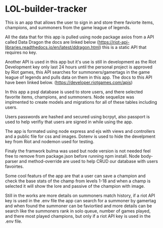 # LOL-builder-tracker

This is an app that allows the user to sign in and store there faviorte items, champions, and summoners from the game league of legends.

All the data that for this app is pulled using node package axios from a API called Data Dragon the docs are linked below (https://riot-api-libraries.readthedocs.io/en/latest/ddragon.html) this is a static API that requires no key.

Another API is used in this app but it's use is still in development as the Riot Development key only last 24 hours until the personal project is approved by Riot games, this API searches for summoners/gamertags in the game league of legends and pulls data on them in this app. The docs to this API have been linked below. (https://developer.riotgames.com/apis)

In this app a psql database is used to store users, and there selected favorite items, champions, and summoners. Node sequelize was implmented to create models and migrations for all of these tables including users. 

Users passwords are hashed and secured using bcrpyt, also passport is used to help verifiy that users are signed in while using the app. 

The app is formated using node express and ejs with views and controllers and a public file for css and images. Dotenv is used to hide the develpment key from Riot  and nodemon used for testing. 

Finaly the framwork bulma was used but node version is not needed feel free to remove from package.json before running npm install. Node body-parser and method-override are used to help CRUD our database with users favoirtes. 

Some cool featurs of the app are that a user can save a champion and check the base stats of the champ from levels 1-18 and when a champ is selected it will show the lore and passive of the champion with image. 

Still in the works are more details on summoners match history, if a riot API key is used in the .env file the app can search for a summoner by gamertag and when found the summoner can be faviortied and more details can be search like the summoners rank in solo queue, number of games played, and there most played champions, but only if a riot API key is used in the .env file.

